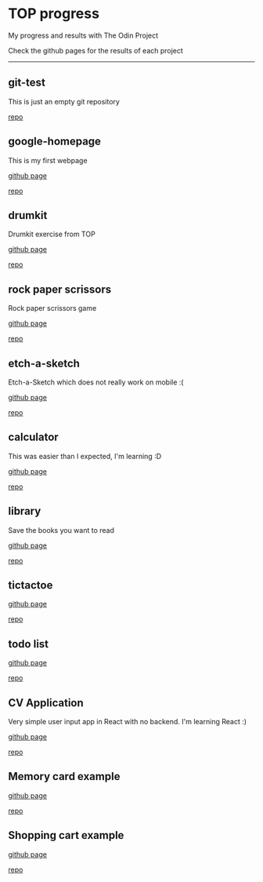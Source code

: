 # TOP progress

 My progress and results with The Odin Project

 Check the github pages for the results of each project
 
---

## git-test

This is just an empty git repository

[repo](https://github.com/theOdinProject-andreivdev/git_test)


## google-homepage

This is my first webpage

[github page](https://theodinproject-andreivdev.github.io/google_homepage/)

[repo](https://github.com/theOdinProject-andreivdev/google_homepage)


## drumkit

Drumkit exercise from TOP

[github page](https://theodinproject-andreivdev.github.io/drumkit/)

[repo](https://github.com/theOdinProject-andreivdev/drumkit)

## rock paper scrissors

Rock paper scrissors game

[github page](https://theodinproject-andreivdev.github.io/rock-paper-scissors/)

[repo](https://github.com/theOdinProject-andreivdev/rock-paper-scissors)

## etch-a-sketch

Etch-a-Sketch which does not really work on mobile :(

[github page](https://theodinproject-andreivdev.github.io/etch-a-sketch/)

[repo](https://github.com/theOdinProject-andreivdev/etch-a-sketch)

## calculator

This was easier than I expected, I'm learning :D

[github page](https://theodinproject-andreivdev.github.io/calculator/)

[repo](https://github.com/theOdinProject-andreivdev/calculator)

## library

Save the books you want to read

[github page](https://theodinproject-andreivdev.github.io/library/)

[repo](https://github.com/theOdinProject-andreivdev/library)

## tictactoe

[github page](https://theodinproject-andreivdev.github.io/tictactoe/)

[repo](https://github.com/theOdinProject-andreivdev/tictactoe)

## todo list

[github page](https://theodinproject-andreivdev.github.io/todolist/)

[repo](https://github.com/theOdinProject-andreivdev/todolist/)

## CV Application 

Very simple user input app in React with no backend. I'm learning React :)

[github page](https://github.com/theOdinProject-andreivdev/cv-application)

[repo](https://theodinproject-andreivdev.github.io/cv-application/)

## Memory card example

[github page](https://theodinproject-andreivdev.github.io/memory-card/)

[repo](https://github.com/theOdinProject-andreivdev/memory-card)

## Shopping cart example

[github page](https://theodinproject-andreivdev.github.io/shopping-cart/)

[repo](https://github.com/theOdinProject-andreivdev/shopping-cart)
